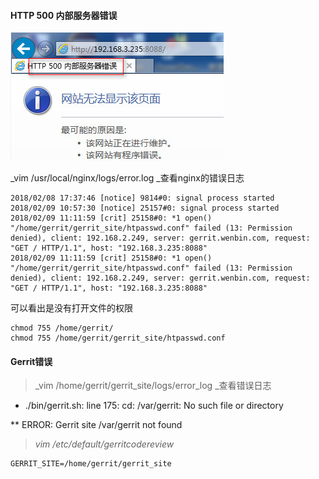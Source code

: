 #### HTTP 500 内部服务器错误

![](/assets/gerrit/gerrit_nginx_500.png)

_vim /usr/local/nginx/logs/error.log  _查看nginx的错误日志

```
2018/02/08 17:37:46 [notice] 9814#0: signal process started
2018/02/09 10:57:30 [notice] 25157#0: signal process started
2018/02/09 11:11:59 [crit] 25158#0: *1 open() "/home/gerrit/gerrit_site/htpasswd.conf" failed (13: Permission denied), client: 192.168.2.249, server: gerrit.wenbin.com, request: "GET / HTTP/1.1", host: "192.168.3.235:8088"
2018/02/09 11:11:59 [crit] 25158#0: *1 open() "/home/gerrit/gerrit_site/htpasswd.conf" failed (13: Permission denied), client: 192.168.2.249, server: gerrit.wenbin.com, request: "GET / HTTP/1.1", host: "192.168.3.235:8088"
```

可以看出是没有打开文件的权限

```
chmod 755 /home/gerrit/
chmod 755 /home/gerrit/gerrit_site/htpasswd.conf
```

#### Gerrit错误

> _vim /home/gerrit/gerrit\_site/logs/error\_log _查看错误日志

* ./bin/gerrit.sh: line 175: cd: /var/gerrit: No such file or directory

\*\* ERROR: Gerrit site /var/gerrit not found

> _vim /etc/default/gerritcodereview_

```
GERRIT_SITE=/home/gerrit/gerrit_site
```



